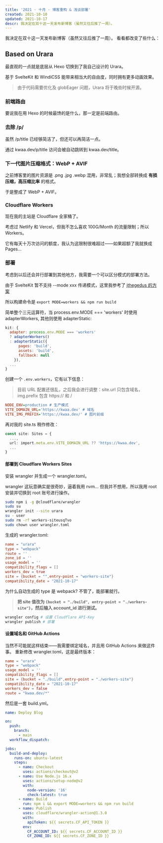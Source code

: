 ```yaml
---
title: '2021 · 十月 · 博客重构 & 浅谈部署'
created: 2021-10-10
updated: 2021-10-17
descr: 我决定在双十这一天发布新博客（虽然又往后推了一周）。
---
```


我决定在双十这一天发布新博客（虽然又往后推了一周）。
看看都改变了些什么：

## Based on Urara

最直观的一点就是底层从 Hexo 切换到了我自己设计的 Urara。

基于 SvelteKit 和 WindiCSS 能带来相当大的自由度，同时拥有更多动画效果。

> 由于代码需要优化及 globEager 问题，Urara 将于晚些时候开源。

### 前端路由

要说我在用 Hexo 的时候最馋的是什么，那一定是前端路由。

### 去除 /p/

虽然 /p/title 已经够简洁了，但还可以再简洁一点。

通过 kwaa.dev/p/title 访问会被自动跳转到 kwaa.dev/title。

### 下一代图片压缩格式：WebP + AVIF

之前博客里的图片资源是 .png .jpg .webp 混用，非常乱；我想全部转换成 **有损压缩，高压缩比率** 的格式。

于是整成了 WebP + AVIF。

### Cloudflare Workers

现在我的主站是 Cloudflare 全家桶了。

考虑过 Netlify 和 Vercel，但我不怎么喜欢 100G/Month 的流量限制；所以 Workers。

它有每天十万次访问的额度，我认为这限制很难超过——如果超额了我就换成 Pages...

### 部署

考虑到以后还会并行部署到其他地方，我需要一个可以区分模式的部署方法。

由于 SvelteKit 暂不支持 --mode xxx 传递模式，这里我参考了 [jthegedus 的方案](https://github.com/sveltejs/kit/issues/1258#issuecomment-874482104)

所以构建命令是 `export MODE=workers && npm run build`

简单整个三元运算符，当 process.env.MODE === 'workers' 时使用 adapterWorkers, 其他则使用 adapterStatic:

```js
kit: {
  adapter: process.env.MODE === 'workers'
  ? adapterWorkers()
  : adapterStatic({
      pages: 'build',
      assets: 'build',
      fallback: null
    }),
  ...
}
```

创建一个 `.env.workers`，它有以下信息：

> 目前 URL 配置还很乱，之后我会进行调整：site.url 只包含域名，img.prefix 包含 https:// 和 /

```ini
NODE_ENV=production # 生产模式
VITE_DOMAIN_URL='https://kwaa.dev' # 域名
VITE_IMG_PREFIX='https://kwaa.dev/' # 图片前缀
```

再对我的 site.ts 稍作修改：

```ts
const site: Sites = {
  ...,
  url: import.meta.env.VITE_DOMAIN_URL ?? 'https://kwaa.dev',
  ...
}
```

#### 部署到 Cloudflare Workers Sites

安装 wrangler 并生成一个 wrangler.toml。

wrangler 这玩意确实是很奇妙，逼着我用 nvm... 但我并不想用，所以我用 root 安装并切换到 root 账号进行操作。

```bash
sudo npm i -g @cloudflare/wrangler
sudo su
wrangler init --site urara
su - user
sudo rm -rf workers-siteusqTvo
sudo chown user wrangler.toml
```

生成的 wrangler.toml:

```toml
name = "urara"
type = "webpack"
route = ''
zone_id = ''
usage_model = ''
compatibility_flags = []
workers_dev = true
site = {bucket = "",entry-point = "workers-site"}
compatibility_date = "2021-10-17"
```

为什么自动生成的 type 是 webpack? 不管了，能部署就行。

> **把 site 值改为 `{bucket = "./build", entry-point = "./workers-site"}`，然后输入 account_id 进行测试。**

```bash
wrangler config # 设置 Cloudflare API-Key
wrangler publish # 部署
```

#### 设置域名和 GitHub Actions

当然不可能就这样结束——我需要绑定域名，并且用 GitHub Actions 来做这件事。
重新修改 wrangler.toml，这是最终版本：

```toml
name = "urara"
type = "webpack"
usage_model = ''
compatibility_flags = []
site = {bucket = "./build",entry-point = "./workers-site"}
compatibility_date = "2021-10-17"
workers_dev = false
route = "kwaa.dev/*"
```

然后是一套 build.yml。

```yaml
name: Deploy Blog

on:
  push:
    branch:
      - main
  workflow_dispatch:

jobs:
  build-and-deploy:
    runs-on: ubuntu-latest
    steps:
      - name: Checkout
        uses: actions/checkout@v2
      - name: Use Node.js 16.x
        uses: actions/setup-node@v2
        with:
          node-version: '16'
          check-latest: true
      - name: Build
        run: npm i && export MODE=workers && npm run build
      - name: Publish
        uses: cloudflare/wrangler-action@1.3.0
        with:
          apiToken: ${{ secrets.CF_API_TOKEN }}
        env:
          CF_ACCOUNT_ID: ${{ secrets.CF_ACCOUNT_ID }}
          CF_ZONE_ID: ${{ secrets.CF_ZONE_ID }}
```
